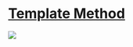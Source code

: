 # [Template Method](https://en.wikipedia.org/wiki/Template_method_pattern)
![](https://upload.wikimedia.org/wikipedia/commons/2/2a/W3sDesign_Template_Method_Design_Pattern_UML.jpg)